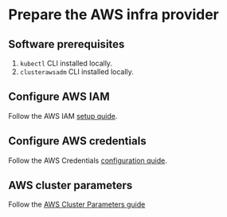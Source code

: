 # Prepare the AWS infra provider

## Software prerequisites

1. `kubectl` CLI installed locally.
2. `clusterawsadm` CLI installed locally.

## Configure AWS IAM

Follow the AWS IAM [setup quide](cloudformation.md#aws-iam-setup).

## Configure AWS credentials

Follow the AWS Credentials [configuration quide](credentials.md#aws-credentials-configuration).

## AWS cluster parameters

Follow the [AWS Cluster Parameters guide](cluster-parameters.md#aws-cluster-parameters)
